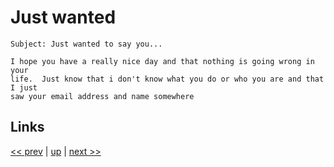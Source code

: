 # Just wanted

    Subject: Just wanted to say you...

    I hope you have a really nice day and that nothing is going wrong in your
    life.  Just know that i don't know what you do or who you are and that I just
    saw your email address and name somewhere

## Links

[<< prev](2020-03-02.md) | [up](../) | [next >> ](2020-06-04.md)

